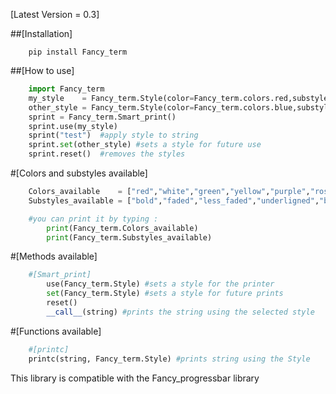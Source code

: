 [Latest Version = 0.3]

##[Installation]

```shell
	pip install Fancy_term
```

##[How to use]

```python
	import Fancy_term
	my_style    = Fancy_term.Style(color=Fancy_term.colors.red,substyle='bold,faded')
	other_style = Fancy_term.Style(color=Fancy_term.colors.blue,substyle='bold')
	sprint = Fancy_term.Smart_print()
	sprint.use(my_style)
	sprint("test")	#apply style to string
	sprint.set(other_style)	#sets a style for future use
	sprint.reset()	#removes the styles
```

#[Colors and substyles available]
```python
	Colors_available    = ["red","white","green","yellow","purple","rose","blue","reset"]
	Substyles_available = ["bold","faded","less_faded","underligned","blinking","background","normal"]

	#you can print it by typing :
	 	print(Fancy_term.Colors_available)
		print(Fancy_term.Substyles_available)

```
#[Methods available]


```python
	#[Smart_print]
		use(Fancy_term.Style) #sets a style for the printer
		set(Fancy_term.Style) #sets a style for future prints
		reset()
		__call__(string) #prints the string using the selected style
```
#[Functions available]
```python
	#[printc]
	printc(string, Fancy_term.Style) #prints string using the Style
```

This library is compatible with the Fancy_progressbar library
